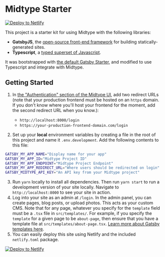 # Midtype Starter

[![Deploy to Netlify](https://www.netlify.com/img/deploy/button.svg)](https://app.netlify.com/start/deploy?repository=https://github.com/midtype/sample-cms)

This project is a starter kit for using Midtype with the following libraries:

- **GatsbyJS**, the [open-source front-end framework](https://gatsbyjs.org) for building statically-generated sites.
- **Typescript**, a [typed superset of Javascript](https://github.com/gatsbyjs/gatsby-starter-default).

It was bootstrapped with [the default Gatsby Starter](https://github.com/facebook/create-react-app), and modified to use Typescript and integrate with Midtype.

## Getting Started

1. In [the "Authentication" section of the Midtype UI](https://app.midtype.com/project/auth), add two redirect URLs (note that your production frontend must be hosted on an `https` domain. If you don't know where you'll host your frontend for the moment, add the second redirect URL when you know.):

   - `http://localhost:8000/login`
   - `https://your-production-frontend-domain.com/login`

2. Set up your **local** environment variables by creating a file in the root of this project and name it `.env.development`. Add the following contents to this file:

```sh
GATSBY_MY_APP_NAME="Display name for your app"
GATSBY_MY_APP_ID="Midtype Project ID"
GATSBY_MY_APP_ENDPOINT="Midtype Project Endpoint"
GATSBY_MY_APP_REDIRECT_URL="Where users should be redirected on login"
GATSBY_MIDTYPE_API_KEY="An API key from your Midtype project"
```

3. Run `yarn` locally to install all dependencies. Then run `yarn start` to run a development version of your site locally. Navigate to `http://localhost:8000` to see your site in action.
4. Log into your site as an admin at `/login`. In the admin panel, you can create pages, blog posts, or upload photos. This acts as your custom CMS. Note that for any page, whatever you specify for the `template` field must be a `.tsx` file in `src/templates/`. For example, if you specify the `template` for a given page to be `about-page`, then ensure that you have a template file at `src/templates/about-page.tsx`. [Learn more about Gatsby templates here](https://www.gatsbyjs.org/contributing/docs-templates/).
5. You can easily deploy this site using Netlify and the included `netlify.toml` package.

[![Deploy to Netlify](https://www.netlify.com/img/deploy/button.svg)](https://app.netlify.com/start/deploy?repository=https://github.com/midtype/sample-cms)
